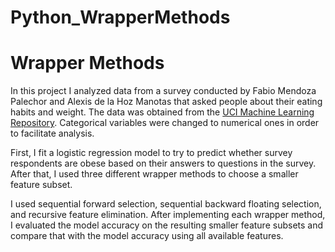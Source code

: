 # Python_WrapperMethods

<h1>Wrapper Methods</h1>

In this project I analyzed data from a survey conducted by Fabio Mendoza Palechor and Alexis de la Hoz Manotas that asked people about their eating habits and weight. The data was obtained from the [UCI Machine Learning Repository](https://archive.ics.uci.edu/ml/datasets/Estimation+of+obesity+levels+based+on+eating+habits+and+physical+condition+). Categorical variables were changed to numerical ones in order to facilitate analysis.

First, I fit a logistic regression model to try to predict whether survey respondents are obese based on their answers to questions in the survey. After that, I used three different wrapper methods to choose a smaller feature subset.

I used sequential forward selection, sequential backward floating selection, and recursive feature elimination. After implementing each wrapper method, I evaluated the model accuracy on the resulting smaller feature subsets and compare that with the model accuracy using all available features.